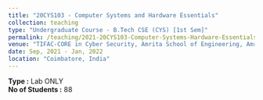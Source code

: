 ```yaml
---
title: "20CYS103 - Computer Systems and Hardware Essentials"
collection: teaching
type: "Undergraduate Course - B.Tech CSE (CYS) [1st Sem]"
permalink: /teaching/2021-20CYS103-Computer-Systems-Hardware-Essentials
venue: "TIFAC-CORE in Cyber Security, Amrita School of Engineering, Amrita Vishwa Vidyapeetham"
date: Sep, 2021 - Jan, 2022
location: "Coimbatore, India"
---
```


**Type :** Lab ONLY <br/>
**No of Students :** 88
